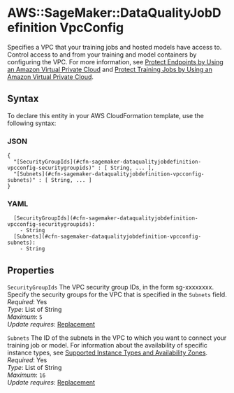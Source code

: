 # AWS::SageMaker::DataQualityJobDefinition VpcConfig<a name="aws-properties-sagemaker-dataqualityjobdefinition-vpcconfig"></a>

Specifies a VPC that your training jobs and hosted models have access to\. Control access to and from your training and model containers by configuring the VPC\. For more information, see [Protect Endpoints by Using an Amazon Virtual Private Cloud](https://docs.aws.amazon.com/sagemaker/latest/dg/host-vpc.html) and [Protect Training Jobs by Using an Amazon Virtual Private Cloud](https://docs.aws.amazon.com/sagemaker/latest/dg/train-vpc.html)\.

## Syntax<a name="aws-properties-sagemaker-dataqualityjobdefinition-vpcconfig-syntax"></a>

To declare this entity in your AWS CloudFormation template, use the following syntax:

### JSON<a name="aws-properties-sagemaker-dataqualityjobdefinition-vpcconfig-syntax.json"></a>

```
{
  "[SecurityGroupIds](#cfn-sagemaker-dataqualityjobdefinition-vpcconfig-securitygroupids)" : [ String, ... ],
  "[Subnets](#cfn-sagemaker-dataqualityjobdefinition-vpcconfig-subnets)" : [ String, ... ]
}
```

### YAML<a name="aws-properties-sagemaker-dataqualityjobdefinition-vpcconfig-syntax.yaml"></a>

```
  [SecurityGroupIds](#cfn-sagemaker-dataqualityjobdefinition-vpcconfig-securitygroupids):
    - String
  [Subnets](#cfn-sagemaker-dataqualityjobdefinition-vpcconfig-subnets):
    - String
```

## Properties<a name="aws-properties-sagemaker-dataqualityjobdefinition-vpcconfig-properties"></a>

`SecurityGroupIds` <a name="cfn-sagemaker-dataqualityjobdefinition-vpcconfig-securitygroupids"></a>
The VPC security group IDs, in the form sg\-xxxxxxxx\. Specify the security groups for the VPC that is specified in the `Subnets` field\.  
_Required_: Yes  
_Type_: List of String  
_Maximum_: `5`  
_Update requires_: [Replacement](https://docs.aws.amazon.com/AWSCloudFormation/latest/UserGuide/using-cfn-updating-stacks-update-behaviors.html#update-replacement)

`Subnets` <a name="cfn-sagemaker-dataqualityjobdefinition-vpcconfig-subnets"></a>
The ID of the subnets in the VPC to which you want to connect your training job or model\. For information about the availability of specific instance types, see [Supported Instance Types and Availability Zones](https://docs.aws.amazon.com/sagemaker/latest/dg/instance-types-az.html)\.  
_Required_: Yes  
_Type_: List of String  
_Maximum_: `16`  
_Update requires_: [Replacement](https://docs.aws.amazon.com/AWSCloudFormation/latest/UserGuide/using-cfn-updating-stacks-update-behaviors.html#update-replacement)
